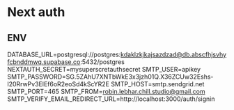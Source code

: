 # Next auth

## ENV

DATABASE_URL=postgresql://postgres:kdaklzkjkajsazdzad@db.abscfhjsvhyfcbnddmwq.supabase.co:5432/postgres
NEXTAUTH_SECRET=mysuperscretauthsecret
SMTP_USER=apikey
SMTP_PASSWORD=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
SMTP_HOST=smtp.sendgrid.net
SMTP_PORT=465
SMTP_FROM=robin.lebhar.chill.studio@gmail.com
SMTP_VERIFY_EMAIL_REDIRECT_URL=http://localhost:3000/auth/signin
